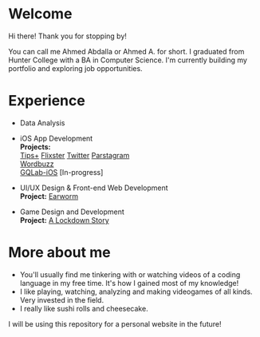 # Welcome

Hi there! Thank you for stopping by!

You can call me Ahmed Abdalla or Ahmed A. for short.
I graduated from Hunter College with a BA in Computer Science. I'm currently building my portfolio and exploring job opportunities.

# Experience
- Data Analysis
- iOS App Development  
**Projects:**  
  [Tips+](https://github.com/ahmdaa/tips) [Flixster](https://github.com/ahmdaa/flix) [Twitter](https://github.com/ahmdaa/twitter) [Parstagram](https://github.com/ahmdaa/parstagram)  
  [Wordbuzz](https://github.com/codepath-ios-team/Wordbuzz)  
  [GQLab-iOS](https://github.com/ahmdaa/GQLab-iOS) [In-progress]  

- UI/UX Design & Front-end Web Development  
**Project:** [Earworm](https://github.com/emirahajj/earworm_)

- Game Design and Development  
**Project:** [A Lockdown Story](https://github.com/ahmdaa/a-lockdown-story)

# More about me
- You'll usually find me tinkering with or watching videos of a coding language in my free time. It's how I gained most of my knowledge!
- I like playing, watching, analyzing and making videogames of all kinds. Very invested in the field.
- I really like sushi rolls and cheesecake.

I will be using this repository for a personal website in the future!
